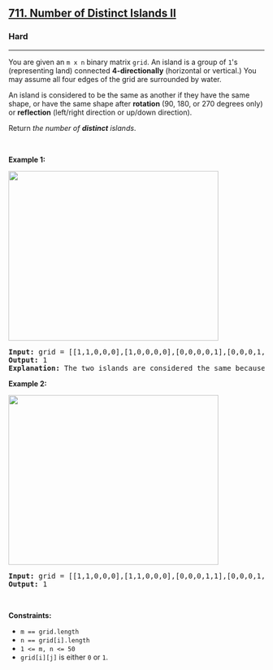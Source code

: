 <h2><a href="https://leetcode.com/problems/number-of-distinct-islands-ii/">711. Number of Distinct Islands II</a></h2><h3>Hard</h3><hr><div><p>You are given an <code>m x n</code> binary matrix <code>grid</code>. An island is a group of <code>1</code>'s (representing land) connected <strong>4-directionally</strong> (horizontal or vertical.) You may assume all four edges of the grid are surrounded by water.</p>

<p>An island is considered to be the same as another if they have the same shape, or have the same shape after <b>rotation</b> (90, 180, or 270 degrees only) or <b>reflection</b> (left/right direction or up/down direction).</p>

<p>Return <em>the number of <b>distinct</b> islands</em>.</p>

<p>&nbsp;</p>
<p><strong>Example 1:</strong></p>
<img alt="" src="https://assets.leetcode.com/uploads/2021/05/01/distinctisland2-1-grid.jpg" style="width: 413px; height: 334px;">
<pre><strong>Input:</strong> grid = [[1,1,0,0,0],[1,0,0,0,0],[0,0,0,0,1],[0,0,0,1,1]]
<strong>Output:</strong> 1
<strong>Explanation:</strong> The two islands are considered the same because if we make a 180 degrees clockwise rotation on the first island, then two islands will have the same shapes.
</pre>

<p><strong>Example 2:</strong></p>
<img alt="" src="https://assets.leetcode.com/uploads/2021/05/01/distinctisland1-1-grid.jpg" style="width: 413px; height: 334px;">
<pre><strong>Input:</strong> grid = [[1,1,0,0,0],[1,1,0,0,0],[0,0,0,1,1],[0,0,0,1,1]]
<strong>Output:</strong> 1
</pre>

<p>&nbsp;</p>
<p><strong>Constraints:</strong></p>

<ul>
	<li><code>m == grid.length</code></li>
	<li><code>n == grid[i].length</code></li>
	<li><code>1 &lt;= m, n &lt;= 50</code></li>
	<li><code>grid[i][j]</code> is either <code>0</code> or <code>1</code>.</li>
</ul>
</div>